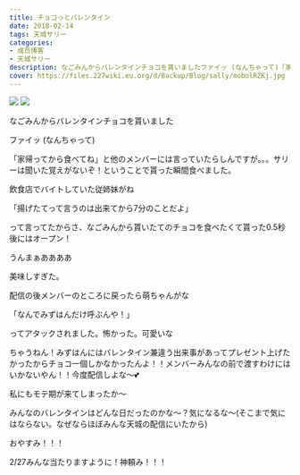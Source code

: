 ```yaml
---
title: チョコっとバレンタイン
date: 2018-02-14
tags: 天城サリー
categories: 
- 成员博客
- 天城サリー
description: なごみんからバレンタインチョコを貰いましたファイッ (なんちゃって)「家帰ってから食べてね」と他のメンバーには言っていたらしんですが。。。サリーは聞いた覚えがないぞ！ということで貰った瞬間食べました。...
cover: https://files.227wiki.eu.org/d/Backup/Blog/sally/mobolRZKj.jpg 
---
```

![](https://files.227wiki.eu.org/d/Backup/Blog/sally/mobolRZKj.jpg)
![](https://files.227wiki.eu.org/d/Backup/Blog/sally/mobE0vnvE.jpg)



なごみんからバレンタインチョコを貰いました


ファイッ (なんちゃって)


「家帰ってから食べてね」と他のメンバーには言っていたらしんですが。。。サリーは聞いた覚えがないぞ！ということで貰った瞬間食べました。

飲食店でバイトしていた従姉妹がね

「揚げたてって言うのは出来てから7分のことだよ」

って言ってたからさ、なごみんから貰いたてのチョコを食べたくて貰った0.5秒後にはオープン！

うんまぁああああ

美味しすぎた。

配信の後メンバーのところに戻ったら萌ちゃんがな

「なんでみずはんだけ呼ぶんや！」

ってアタックされました。怖かった。可愛いな

ちゃうねん！みずはんにはバレンタイン兼違う出来事があってプレゼント上げたかったからチョコ一個しかなかったんよ！！メンバーみんなの前で渡すわけにはいかないやん！！今度配信しよな〜💕

私にもモテ期が来てしまったか〜 

みんなのバレンタインはどんな日だったのかな〜？気になるな〜(そこまで気にはならない。なぜならほぼみんな天城の配信にいたから)

おやすみ！！！

2/27みんな当たりますように！神頼み！！！




